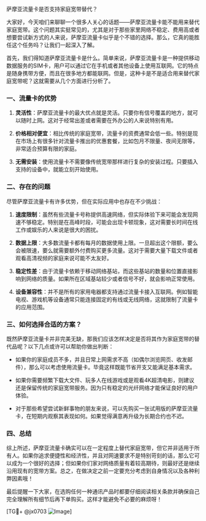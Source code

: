 萨摩亚流量卡是否支持家庭宽带替代？

大家好，今天咱们来聊聊一个很多人关心的话题——萨摩亚流量卡能不能用来替代家庭宽带。这个问题其实挺常见的，尤其是对于那些家里网络不稳定、费用高或者想要尝试新方式的人来说，萨摩亚流量卡似乎是个不错的选择。那么，它真的能胜任这个任务吗？让我们一起深入了解。

首先，我们得知道萨摩亚流量卡是什么。简单来说，萨摩亚流量卡是一种提供移动数据服务的SIM卡，用户可以通过它在手机或者其他设备上使用互联网。它的特点是随身携带方便，而且在很多地方都能联网。但是，这种卡是不是适合用来替代家庭宽带呢？这就需要从几个方面进行分析了。

### 一、流量卡的优势

1. **灵活性**：萨摩亚流量卡的最大优点就是灵活。只要你有信号覆盖的地方，就可以随时上网。这对于经常出差或者需要在外办公的人来说特别有用。
   
2. **价格相对便宜**：相比传统的家庭宽带，流量卡的资费通常会低一些。特别是现在市场上有很多针对流量卡推出的优惠套餐，比如包月不限量、夜间无限等，非常适合预算有限的家庭。

3. **无需安装**：使用流量卡不需要像传统宽带那样进行复杂的安装过程。只要插入支持的设备中，就能立刻开始使用。

### 二、存在的问题

尽管萨摩亚流量卡有许多优势，但在实际应用中也存在不少挑战：

1. **速度限制**：虽然有些流量卡号称提供高速网络，但实际体验下来可能会发现网速不够稳定。特别是在高峰时段，可能会出现卡顿现象，这对需要长时间在线工作或娱乐的人来说是很大的困扰。

2. **数据上限**：大多数流量卡都有每月的数据使用上限。一旦超出这个限额，要么会被限速，要么就需要额外付费购买更多流量。这对于需要大量下载文件或者观看高清视频的家庭来说可能不太友好。

3. **稳定性差**：由于流量卡依赖于移动网络基站，而这些基站的数量和位置直接影响到网络的质量。如果所在区域基站较少或者信号不好，就会影响正常使用。

4. **设备兼容性**：并不是所有的家用电器都支持通过流量卡接入互联网。例如智能电视、游戏机等设备通常只能连接固定的有线或无线网络，这就限制了流量卡的应用范围。

### 三、如何选择合适的方案？

既然萨摩亚流量卡并非完美无缺，那我们应该怎样决定是否将其作为家庭宽带的替代品呢？以下几点或许可以帮助你做出判断：

- 如果你的家庭成员不多，并且日常上网需求不高（如偶尔浏览网页、收发邮件），那么可以考虑使用流量卡。毕竟这样既能节省开支又能满足基本需求。
  
- 如果你需要频繁下载大文件、玩多人在线游戏或是观看4K超清电影，则建议还是保留传统的家庭宽带服务。因为只有稳定的光纤网络才能保证良好的用户体验。

- 对于那些希望尝试新鲜事物的朋友来说，可以先购买一张试用版的萨摩亚流量卡，在短期内观察其表现如何。如果觉得满意再升级为长期合约也不迟。

### 四、总结

综上所述，萨摩亚流量卡确实可以在一定程度上替代家庭宽带，但它并非适用于所有人。如果你追求便捷性和经济性，并且对网速要求不是特别苛刻的话，那么它可以成为一个很好的选择；但如果你们家对网络质量有着较高期待，则最好还是继续沿用现有的宽带方案。总之，在做决定之前一定要充分考虑到自身情况以及各种利弊因素哦！

最后提醒一下大家，在选购任何一种通讯产品时都要仔细阅读相关条款并确保自己完全理解所有细节后再下单购买。这样才能避免不必要的麻烦呀！

[TG💪+ @jx0703 ![Image](https://github.com/user-attachments/assets/dbca1d08-cadb-493c-b0ec-ad6f7a83f270)]